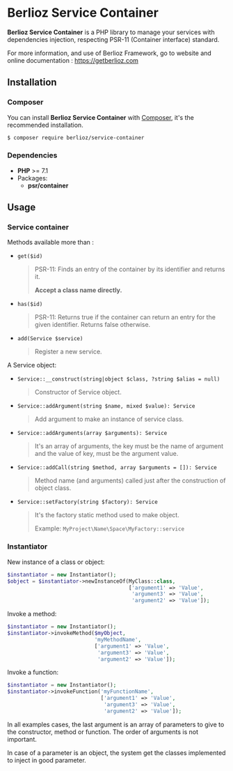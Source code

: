 # Berlioz Service Container

**Berlioz Service Container** is a PHP library to manage your services with dependencies injection, respecting PSR-11 (Container interface) standard.

For more information, and use of Berlioz Framework, go to website and online documentation :
https://getberlioz.com

## Installation

### Composer

You can install **Berlioz Service Container** with [Composer](https://getcomposer.org/), it's the recommended installation.

```bash
$ composer require berlioz/service-container
```

### Dependencies

* **PHP** >= 7.1
* Packages:
  * **psr/container**


## Usage

### Service container

Methods available more than :

- `get($id)`

  > PSR-11: Finds an entry of the container by its identifier and returns it.
  > 
  > **Accept a class name directly.**

- `has($id)`

  > PSR-11: Returns true if the container can return an entry for the given identifier.
  > Returns false otherwise.

- `add(Service $service)`

  > Register a new service.

A Service object:

- `Service::__construct(string|object $class, ?string $alias = null)`

  > Constructor of Service object.

- `Service::addArgument(string $name, mixed $value): Service`

  > Add argument to make an instance of service class.

- `Service::addArguments(array $arguments): Service`

  > It's an array of arguments, the key must be the name of argument and the value of key, must be the argument value.

- `Service::addCall(string $method, array $arguments = []): Service`

  > Method name (and arguments) called just after the construction of object class.

- `Service::setFactory(string $factory): Service`

  > It's the factory static method used to make object.
  >
  > Example: `MyProject\Name\Space\MyFactory::service`

### Instantiator

New instance of a class or object:
```php
$instantiator = new Instantiator();
$object = $instantiator->newInstanceOf(MyClass::class,
                                       ['argument1' => 'Value',
                                        'argument3' => 'Value',
                                        'argument2' => 'Value']);
```

Invoke a method:
```php
$instantiator = new Instantiator();
$instantiator->invokeMethod($myObject,
                            'myMethodName',
                            ['argument1' => 'Value',
                             'argument3' => 'Value',
                             'argument2' => 'Value']);
```

Invoke a function:
```php
$instantiator = new Instantiator();
$instantiator->invokeFunction('myFunctionName',
                              ['argument1' => 'Value',
                               'argument3' => 'Value',
                               'argument2' => 'Value']);
```

In all examples cases, the last argument is an array of parameters to give to the constructor, method or function.
The order of arguments is not important.

In case of a parameter is an object, the system get the classes implemented to inject in good parameter.